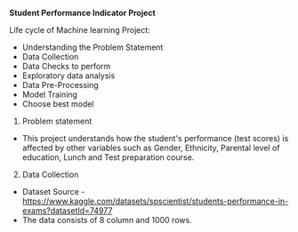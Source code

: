 **Student Performance Indicator Project**

Life cycle of Machine learning Project:
- Understanding the Problem Statement
- Data Collection
- Data Checks to perform
- Exploratory data analysis
- Data Pre-Processing
- Model Training
- Choose best model

1) Problem statement
- This project understands how the student's performance (test scores) is affected by other variables such as Gender, Ethnicity, Parental level of education, Lunch and Test preparation course.

2) Data Collection
- Dataset Source - https://www.kaggle.com/datasets/spscientist/students-performance-in-exams?datasetId=74977
- The data consists of 8 column and 1000 rows.